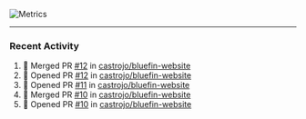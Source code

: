 ![Metrics](https://metrics.lecoq.io/KyleGospo?template=classic&base=header%2C%20activity%2C%20community%2C%20repositories%2C%20metadata&base.indepth=false&base.hireable=false&base.skip=false&config.timezone=America%2FLos_Angeles)

---
### Recent Activity
<!--START_SECTION:activity-->
1. 🎉 Merged PR [#12](https://github.com/castrojo/bluefin-website/pull/12) in [castrojo/bluefin-website](https://github.com/castrojo/bluefin-website)
2. 💪 Opened PR [#12](https://github.com/castrojo/bluefin-website/pull/12) in [castrojo/bluefin-website](https://github.com/castrojo/bluefin-website)
3. 💪 Opened PR [#11](https://github.com/castrojo/bluefin-website/pull/11) in [castrojo/bluefin-website](https://github.com/castrojo/bluefin-website)
4. 🎉 Merged PR [#10](https://github.com/castrojo/bluefin-website/pull/10) in [castrojo/bluefin-website](https://github.com/castrojo/bluefin-website)
5. 💪 Opened PR [#10](https://github.com/castrojo/bluefin-website/pull/10) in [castrojo/bluefin-website](https://github.com/castrojo/bluefin-website)
<!--END_SECTION:activity-->
